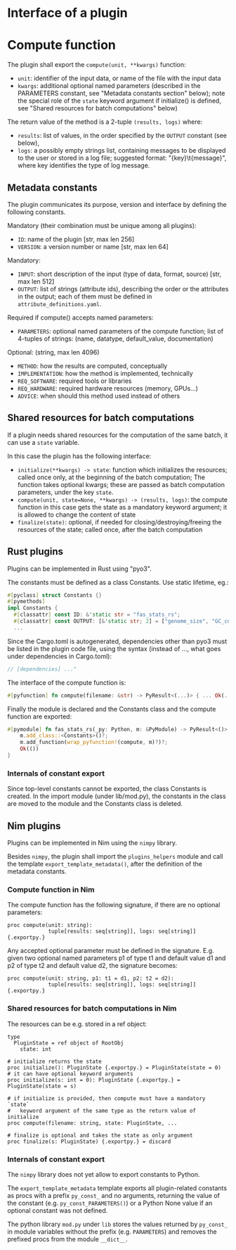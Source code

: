 # Interface of a plugin

# Compute function

The plugin shall export the `compute(unit, **kwargs)` function:
- `unit`: identifier of the input data, or name of the file with the input data
- `kwargs`: additional optional named parameters (described in the PARAMETERS
            constant, see "Metadata constants section" below); note the
            special role of the `state` keyword argument if initialize()
            is defined, see "Shared resources for batch computations" below)

The return value of the method is a 2-tuple `(results, logs)`
where:
 - `results`: list of values, in the order specified by
              the `OUTPUT` constant (see below),
 - `logs`: a possibly empty strings list, containing messages to be displayed
           to the user or stored in a log file;
           suggested format: "{key}\t{message}",
           where key identifies the type of log message.

## Metadata constants

The plugin communicates its purpose, version and interface by defining
the following constants.

Mandatory (their combination must be unique among all plugins):
 - `ID`:      name of the plugin              [str, max len 256]
 - `VERSION`: a version number or name        [str, max len 64]

Mandatory:
 - `INPUT`:   short description of the input (type of data, format, source)
              [str, max len 512]
 - `OUTPUT`:  list of strings (attribute ids), describing the order or the
              attributes in the output; each of them must be defined in
              `attribute_definitions.yaml`.

Required if compute() accepts named parameters:
 - `PARAMETERS`: optional named parameters of the compute function;
                 list of 4-tuples of strings:
                 (name, datatype, default_value, documentation)

Optional: (string, max len 4096)
 - `METHOD`:         how the results are computed, conceptually
 - `IMPLEMENTATION`: how the method is implemented, technically
 - `REQ_SOFTWARE`:   required tools or libraries
 - `REQ_HARDWARE`:   required hardware resources (memory, GPUs...)
 - `ADVICE`:         when should this method used instead of others

## Shared resources for batch computations

If a plugin needs shared resources for the computation of the same batch,
it can use a `state` variable.

In this case the plugin has the following interface:

 - `initialize(**kwargs) -> state`: function which initializes the resources;
   called once only, at the beginning of the batch computation;
   The function takes optional kwargs; these are passed as batch computation
   parameters, under the key `state`.
 - `compute(unit, state=None, **kwargs) -> (results, logs)`:
   the compute function in this case gets the state as a mandatory
   keyword argument; it is allowed to change the content of state
 - `finalize(state)`: optional, if needed for closing/destroying/freeing
   the resources of the state; called once, after the batch computation

## Rust plugins

Plugins can be implemented in Rust using "pyo3".

The constants must be defined as a class Constants. Use static lifetime,
eg.:
```rust
#[pyclass] struct Constants {}
#[pymethods]
impl Constants {
  #[classattr] const ID: &'static str = "fas_stats_rs";
  #[classattr] const OUTPUT: [&'static str; 2] = ["genome_size", "GC_content"];
  ...
```

Since the Cargo.toml is autogenerated, dependencies other than pyo3
must be listed in the plugin code file, using the syntax (instead of ...,
what goes under dependencies in Cargo.toml):
```rust
// [dependencies] ..."
```

The interface of the compute function is:
```rust
#[pyfunction] fn compute(filename: &str) -> PyResult<(...)> { ... Ok(...)
```

Finally the module is declared and the Constants class and the compute function
are exported:
```rust
#[pymodule] fn fas_stats_rs(_py: Python, m: &PyModule) -> PyResult<()> {
    m.add_class::<Constants>()?;
    m.add_function(wrap_pyfunction!(compute, m)?)?;
    Ok(())
}
```

### Internals of constant export

Since top-level constants cannot be exported, the class Constants is created.
In the import module (under lib/mod.py), the constants in the class are moved
to the module and the Constants class is deleted.

## Nim plugins

Plugins can be implemented in Nim using the `nimpy` library.

Besides `nimpy`, the plugin shall import the `plugins_helpers` module
and call the template `export_template_metadata()`, after the definition
of the metadata constants.

### Compute function in Nim

The compute function has the following signature, if there are no
optional parameters:

```
proc compute(unit: string):
             tuple[results: seq[string]], logs: seq[string]] {.exportpy.}
```

Any accepted optional parameter must be defined in the signature.
E.g. given two optional named parameters p1 of type t1 and default value d1
and p2 of type t2 and default value d2, the signature becomes:
```
proc compute(unit: string, p1: t1 = d1, p2: t2 = d2):
             tuple[results: seq[string]], logs: seq[string]] {.exportpy.}
```

### Shared resources for batch computations in Nim

The resources can be e.g. stored in a ref object:

```
type
  PluginState = ref object of RootObj
    state: int

# initialize returns the state
proc initialize(): PluginState {.exportpy.} = PluginState(state = 0)
# it can have optional keyword arguments
proc initialize(s: int = 0): PluginState {.exportpy.} = PluginState(state = s)

# if initialize is provided, then compute must have a mandatory `state`
#   keyword argument of the same type as the return value of initialize
proc compute(filename: string, state: PluginState, ...

# finalize is optional and takes the state as only argument
proc finalize(s: PluginState) {.exportpy.} = discard
```

### Internals of constant export

The `nimpy` library does not yet allow to export constants to Python.

The `export_template_metadata` template exports all plugin-related constants as
procs with a prefix `py_const_` and no arguments, returning the value of the
constant (e.g. `py_const_PARAMETERS()`) or a Python None value if an optional
constant was not defined.

The python library `mod.py` under `lib` stores the values returned by
`py_const_` in module variables without the prefix (e.g. `PARAMETERS`) and
removes the prefixed procs from the module `__dict__`.

